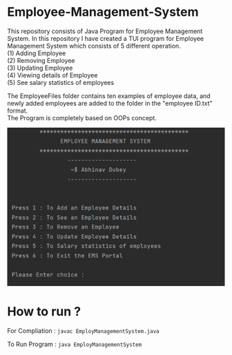 # Employee-Management-System
This repository consists of Java Program for Employee Management System. In this repository I have created a TUI program for Employee Management System which consists of 5 different operation.<br>
(1) Adding Employee<br>  (2) Removing Employee<br> (3) Updating Employee<br>  (4) Viewing details of Employee<br>  (5) See salary statistics of employees<br>

The EmployeeFiles folder contains ten examples of employee data, and newly added employees are added to the folder in the "employee ID.txt" format.<br>
The Program is completely based on OOPs concept.

<img src="Images/Java.png">

# How to run ?
For Compliation : <code>javac EmployManagementSystem.java</code>

To Run Program  : <code>java EmployManagementSystem</code>
